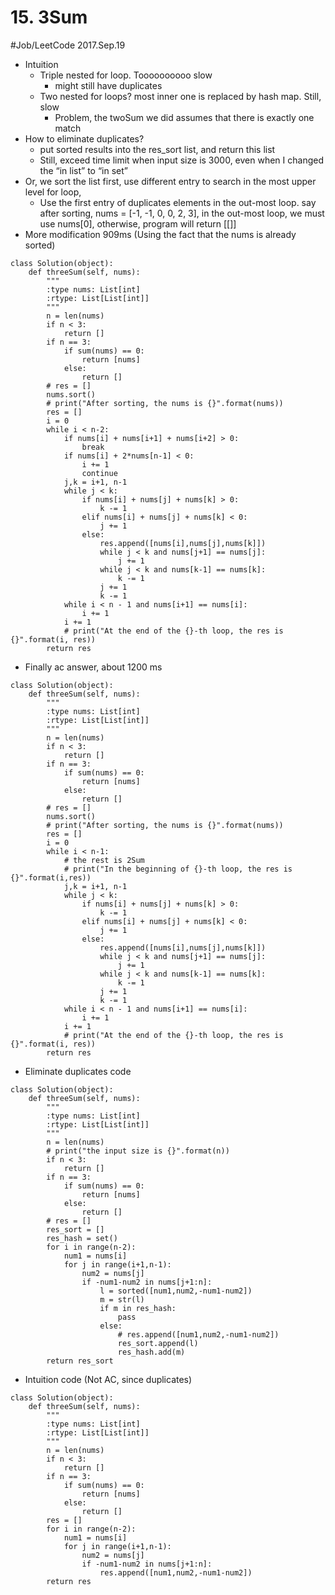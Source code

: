 # 15. 3Sum
#Job/LeetCode
2017.Sep.19
- Intuition
	- Triple nested for loop. Toooooooooo slow
		- might still have duplicates
	- Two nested for loops? most inner one is replaced by hash map. Still, slow
		- Problem, the twoSum we did assumes that there is exactly one match
- How to eliminate duplicates?
	- put sorted results into the res_sort list, and return this list
	- Still, exceed time limit when input size is 3000, even when I changed the “in list” to “in set”
- Or, we sort the list first, use different entry to search in the most upper level for loop,
	- Use the first entry of duplicates elements in the out-most loop. say after sorting, nums =  [-1, -1, 0, 0, 2, 3], in the out-most loop, we must use nums[0], otherwise, program will return [[]]
- More modification 909ms (Using the fact that the nums is already sorted)
```
class Solution(object):
    def threeSum(self, nums):
        """
        :type nums: List[int]
        :rtype: List[List[int]]
        """
        n = len(nums)
        if n < 3:
            return []
        if n == 3:
            if sum(nums) == 0:
                return [nums]
            else:
                return []
        # res = []
        nums.sort()
        # print("After sorting, the nums is {}".format(nums))
        res = []
        i = 0
        while i < n-2:
            if nums[i] + nums[i+1] + nums[i+2] > 0:
                break
            if nums[i] + 2*nums[n-1] < 0:
                i += 1
                continue
            j,k = i+1, n-1
            while j < k:
                if nums[i] + nums[j] + nums[k] > 0:
                    k -= 1
                elif nums[i] + nums[j] + nums[k] < 0:
                    j += 1
                else:
                    res.append([nums[i],nums[j],nums[k]])
                    while j < k and nums[j+1] == nums[j]:
                        j += 1
                    while j < k and nums[k-1] == nums[k]:
                        k -= 1
                    j += 1
                    k -= 1
            while i < n - 1 and nums[i+1] == nums[i]:
                i += 1
            i += 1
            # print("At the end of the {}-th loop, the res is {}".format(i, res))
        return res
```
- Finally ac answer, about 1200 ms
```
class Solution(object):
    def threeSum(self, nums):
        """
        :type nums: List[int]
        :rtype: List[List[int]]
        """
        n = len(nums)
        if n < 3:
            return []
        if n == 3:
            if sum(nums) == 0:
                return [nums]
            else:
                return []
        # res = []
        nums.sort()
        # print("After sorting, the nums is {}".format(nums))
        res = []
        i = 0
        while i < n-1:
            # the rest is 2Sum
            # print("In the beginning of {}-th loop, the res is {}".format(i,res))
            j,k = i+1, n-1
            while j < k:
                if nums[i] + nums[j] + nums[k] > 0:
                    k -= 1
                elif nums[i] + nums[j] + nums[k] < 0:
                    j += 1
                else:
                    res.append([nums[i],nums[j],nums[k]])
                    while j < k and nums[j+1] == nums[j]:
                        j += 1
                    while j < k and nums[k-1] == nums[k]:
                        k -= 1
                    j += 1
                    k -= 1
            while i < n - 1 and nums[i+1] == nums[i]:
                i += 1
            i += 1
            # print("At the end of the {}-th loop, the res is {}".format(i, res))
        return res
```
- Eliminate duplicates code
```
class Solution(object):
    def threeSum(self, nums):
        """
        :type nums: List[int]
        :rtype: List[List[int]]
        """
        n = len(nums)
        # print("the input size is {}".format(n))
        if n < 3:
            return []
        if n == 3:
            if sum(nums) == 0:
                return [nums]
            else:
                return []
        # res = []
        res_sort = []
        res_hash = set()
        for i in range(n-2):
            num1 = nums[i]
            for j in range(i+1,n-1):
                num2 = nums[j]
                if -num1-num2 in nums[j+1:n]:
                    l = sorted([num1,num2,-num1-num2])
                    m = str(l)
                    if m in res_hash:
                        pass
                    else:
                        # res.append([num1,num2,-num1-num2])
                        res_sort.append(l)
                        res_hash.add(m)
        return res_sort
```
- Intuition code (Not AC, since duplicates)
```
class Solution(object):
    def threeSum(self, nums):
        """
        :type nums: List[int]
        :rtype: List[List[int]]
        """
        n = len(nums)
        if n < 3:
            return []
        if n == 3:
            if sum(nums) == 0:
                return [nums]
            else:
                return []
        res = []
        for i in range(n-2):
            num1 = nums[i]
            for j in range(i+1,n-1):
                num2 = nums[j]
                if -num1-num2 in nums[j+1:n]:
                    res.append([num1,num2,-num1-num2])
        return res
```